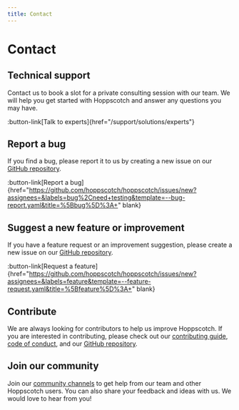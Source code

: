 ```yaml
---
title: Contact
---
```


# Contact

## Technical support

Contact us to book a slot for a private consulting session with our team. We will help you get started with Hoppscotch and answer any questions you may have.

:button-link[Talk to experts]{href="/support/solutions/experts"}

## Report a bug

If you find a bug, please report it to us by creating a new issue on our [GitHub repository](https://github.com/hoppscotch/hoppscotch).

:button-link[Report a bug]{href="https://github.com/hoppscotch/hoppscotch/issues/new?assignees=&labels=bug%2Cneed+testing&template=--bug-report.yaml&title=%5Bbug%5D%3A+" blank}

## Suggest a new feature or improvement

If you have a feature request or an improvement suggestion, please create a new issue on our [GitHub repository](https://github.com/hoppscotch/hoppscotch).

:button-link[Request a feature]{href="https://github.com/hoppscotch/hoppscotch/issues/new?assignees=&labels=feature&template=--feature-request.yaml&title=%5Bfeature%5D%3A+" blank}

## Contribute

We are always looking for contributors to help us improve Hoppscotch. If you are interested in contributing, please check out our [contributing guide](/documentation/develop), [code of conduct](https://github.com/hoppscotch/hoppscotch/blob/main/CODE_OF_CONDUCT.md), and our [GitHub repository](https://github.com/hoppscotch/hoppscotch).

## Join our community

Join our [community channels](/support/solutions/community) to get help from our team and other Hoppscotch users. You can also share your feedback and ideas with us. We would love to hear from you!
